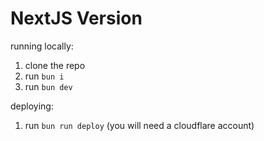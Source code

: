 # NextJS Version

running locally:

1. clone the repo
2. run `bun i`
3. run `bun dev`

deploying:

1. run `bun run deploy` (you will need a cloudflare account)
